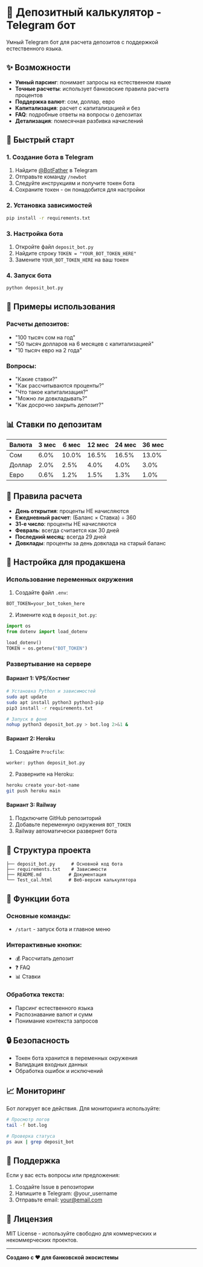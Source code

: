 # 🤖 Депозитный калькулятор - Telegram бот

Умный Telegram бот для расчета депозитов с поддержкой естественного языка.

## ✨ Возможности

- **Умный парсинг**: понимает запросы на естественном языке
- **Точные расчеты**: использует банковские правила расчета процентов
- **Поддержка валют**: сом, доллар, евро
- **Капитализация**: расчет с капитализацией и без
- **FAQ**: подробные ответы на вопросы о депозитах
- **Детализация**: помесячная разбивка начислений

## 🚀 Быстрый старт

### 1. Создание бота в Telegram

1. Найдите [@BotFather](https://t.me/botfather) в Telegram
2. Отправьте команду `/newbot`
3. Следуйте инструкциям и получите токен бота
4. Сохраните токен - он понадобится для настройки

### 2. Установка зависимостей

```bash
pip install -r requirements.txt
```

### 3. Настройка бота

1. Откройте файл `deposit_bot.py`
2. Найдите строку `TOKEN = "YOUR_BOT_TOKEN_HERE"`
3. Замените `YOUR_BOT_TOKEN_HERE` на ваш токен

### 4. Запуск бота

```bash
python deposit_bot.py
```

## 💬 Примеры использования

### Расчеты депозитов:
- "100 тысяч сом на год"
- "50 тысяч долларов на 6 месяцев с капитализацией"
- "10 тысяч евро на 2 года"

### Вопросы:
- "Какие ставки?"
- "Как рассчитываются проценты?"
- "Что такое капитализация?"
- "Можно ли довкладывать?"
- "Как досрочно закрыть депозит?"

## 📊 Ставки по депозитам

| Валюта | 3 мес | 6 мес | 12 мес | 24 мес | 36 мес |
|--------|-------|-------|--------|--------|--------|
| Сом    | 6.0%  | 10.0% | 16.5%  | 16.5%  | 13.0%  |
| Доллар | 2.0%  | 2.5%  | 4.0%   | 4.0%   | 3.0%   |
| Евро   | 0.6%  | 1.2%  | 1.5%   | 1.3%   | 1.0%   |

## 🧮 Правила расчета

- **День открытия**: проценты НЕ начисляются
- **Ежедневный расчет**: (Баланс × Ставка) ÷ 360
- **31-е число**: проценты НЕ начисляются
- **Февраль**: всегда считается как 30 дней
- **Последний месяц**: всегда 29 дней
- **Довклады**: проценты за день довклада на старый баланс

## 🔧 Настройка для продакшена

### Использование переменных окружения

1. Создайте файл `.env`:
```
BOT_TOKEN=your_bot_token_here
```

2. Измените код в `deposit_bot.py`:
```python
import os
from dotenv import load_dotenv

load_dotenv()
TOKEN = os.getenv("BOT_TOKEN")
```

### Развертывание на сервере

#### Вариант 1: VPS/Хостинг
```bash
# Установка Python и зависимостей
sudo apt update
sudo apt install python3 python3-pip
pip3 install -r requirements.txt

# Запуск в фоне
nohup python3 deposit_bot.py > bot.log 2>&1 &
```

#### Вариант 2: Heroku
1. Создайте `Procfile`:
```
worker: python deposit_bot.py
```

2. Разверните на Heroku:
```bash
heroku create your-bot-name
git push heroku main
```

#### Вариант 3: Railway
1. Подключите GitHub репозиторий
2. Добавьте переменную окружения `BOT_TOKEN`
3. Railway автоматически развернет бота

## 📁 Структура проекта

```
├── deposit_bot.py      # Основной код бота
├── requirements.txt    # Зависимости
├── README.md          # Документация
└── Test_cal.html      # Веб-версия калькулятора
```

## 🎯 Функции бота

### Основные команды:
- `/start` - запуск бота и главное меню

### Интерактивные кнопки:
- 💰 Рассчитать депозит
- ❓ FAQ
- 📊 Ставки

### Обработка текста:
- Парсинг естественного языка
- Распознавание валют и сумм
- Понимание контекста запросов

## 🔒 Безопасность

- Токен бота хранится в переменных окружения
- Валидация входных данных
- Обработка ошибок и исключений

## 📈 Мониторинг

Бот логирует все действия. Для мониторинга используйте:

```bash
# Просмотр логов
tail -f bot.log

# Проверка статуса
ps aux | grep deposit_bot
```

## 🤝 Поддержка

Если у вас есть вопросы или предложения:

1. Создайте Issue в репозитории
2. Напишите в Telegram: @your_username
3. Отправьте email: your@email.com

## 📄 Лицензия

MIT License - используйте свободно для коммерческих и некоммерческих проектов.

---

**Создано с ❤️ для банковской экосистемы** 